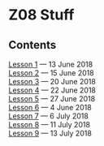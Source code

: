 # Z08 Stuff

## Contents
 
[Lesson 1](lesson1/) — 13 June 2018\
[Lesson 2](lesson2/) — 15 June 2018\
[Lesson 3](lesson3/) — 20 June 2018\
[Lesson 4](lesson4/) — 22 June 2018\
[Lesson 5](lesson5/) — 27 June 2018\
[Lesson 6](lesson6/) — 4 June 2018\
[Lesson 7](lesson7/) — 6 July 2018\
[Lesson 8](lesson8/) — 11 July 2018\
[Lesson 9](lesson9/) — 13 July 2018

